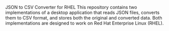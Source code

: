 JSON to CSV Converter for RHEL
This repository contains two implementations of a desktop application that reads JSON files, converts them to CSV format, and stores both the original and converted data. Both implementations are designed to work on Red Hat Enterprise Linux (RHEL).
